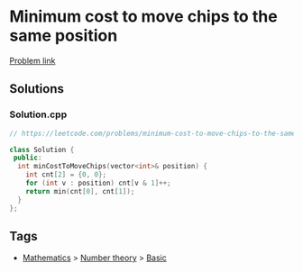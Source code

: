 # Minimum cost to move chips to the same position

[Problem link](https://leetcode.com/problems/minimum-cost-to-move-chips-to-the-same-position)

## Solutions


### Solution.cpp
```cpp
// https://leetcode.com/problems/minimum-cost-to-move-chips-to-the-same-position

class Solution {
 public:
  int minCostToMoveChips(vector<int>& position) {
    int cnt[2] = {0, 0};
    for (int v : position) cnt[v & 1]++;
    return min(cnt[0], cnt[1]);
  }
};
```
## Tags

* [Mathematics](/README.md#Mathematics) > [Number theory](/README.md#Mathematics-Number_theory) > [Basic](/README.md#Mathematics-Number_theory-Basic)
